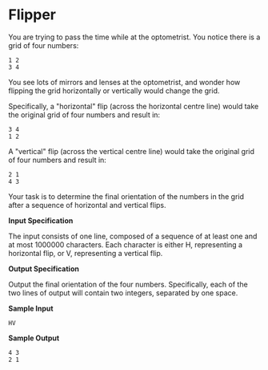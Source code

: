 # Flipper


You are trying to pass the time while at the optometrist. You notice there is a grid of four numbers:

```
1 2
3 4
```

You see lots of mirrors and lenses at the optometrist, and wonder how flipping the grid horizontally or vertically would change the grid.

Specifically, a "horizontal" flip (across the horizontal centre line) would take the original grid of four numbers and result in:


```
3 4 
1 2
```

A "vertical" flip (across the vertical centre line) would take the original grid of four numbers and result in:


```
2 1
4 3
```

Your task is to determine the final orientation of the numbers in the grid after a sequence of horizontal and vertical flips.


**Input Specification**

The input consists of one line, composed of a sequence of at least one and at most  1000000 characters. Each character is either H, representing a horizontal flip, or V, representing a vertical flip.


**Output Specification**

Output the final orientation of the four numbers. Specifically, each of the two lines of output will contain two integers, separated by one space.

**Sample Input**

```
HV
```

**Sample Output**
```
4 3
2 1
```
